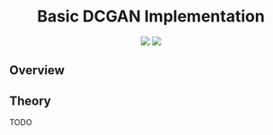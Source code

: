 
<h1 align="center">
  <b>Basic DCGAN Implementation</b><br>
</h1>
<p align="center">
      <a href="https://www.python.org/">
        <img src="https://img.shields.io/badge/Python-3.13-ff69b4.svg" /></a>
       <a href= "https://pytorch.org/">
        <img src="https://img.shields.io/badge/PyTorch-2.6-2BAF2B.svg" /></a>
</p>

## Overview


## Theory

TODO
